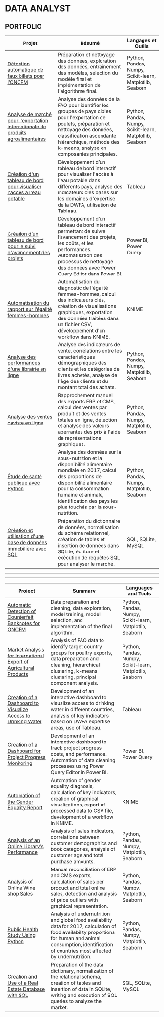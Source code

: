 # DATA ANALYST

## PORTFOLIO

| Projet | Résumé | Langages et Outils |
|--------|--------|---------------------|
| [Détection automatique de faux billets pour l’ONCFM](https://github.com/Bastien-Rab/Detection_faux_billets) | Préparation et nettoyage des données, exploration des données, entraînement des modèles, sélection du modèle final et implémentation de l'algorithme final. | Python, Pandas, Numpy, Scikit-learn, Matplotlib, Seaborn |
| [Analyse de marché pour l'exportation internationale de produits agroalimentaires](https://github.com/Bastien-Rab/Etude_de_marche_agroalimentaire) | Analyse des données de la FAO pour identifier les groupes de pays cibles pour l'exportation de poulets, préparation et nettoyage des données, classification ascendante hiérarchique, méthode des k-means, analyse en composantes principales. | Python, Pandas, Numpy, Scikit-learn, Matplotlib, Seaborn |
| [Création d'un tableau de bord pour visualiser l'accès à l'eau potable](https://github.com/Bastien-Rab/Etude_eau_potable_monde) | Développement d’un tableau de bord interactif pour visualiser l'accès à l'eau potable dans différents pays, analyse des indicateurs clés basés sur les domaines d'expertise de la DWFA, utilisation de Tableau. | Tableau |
| [Création d’un tableau de bord pour le suivi d'avancement des projets](https://github.com/Bastien-Rab/Tableau_bord_dynamique_suivi_projets) | Développement d’un tableau de bord interactif permettant de suivre l’avancement des projets, les coûts, et les performances. Automatisation des processus de nettoyage des données avec Power Query Editor dans Power BI. | Power BI, Power Query |
| [Automatisation du rapport sur l’égalité femmes-hommes](https://github.com/Bastien-Rab/Analyse_indicateurs_egalite_femme_homme) | Automatisation du diagnostic de l'égalité femmes-hommes, calcul des indicateurs clés, création de visualisations graphiques, exportation des données traitées dans un fichier CSV, développement d'un workflow dans KNIME. | KNIME |
| [Analyse des performances d'une librairie en ligne](https://github.com/Bastien-Rab/Analyse_vente_librairie) | Analyse des indicateurs de vente, corrélations entre les caractéristiques démographiques des clients et les catégories de livres achetés, analyse de l'âge des clients et du montant total des achats. | Python, Pandas, Numpy, Matplotlib, Seaborn |
| [Analyse des ventes caviste en ligne](https://github.com/Bastien-Rab/Analyse_vente_caviste)| Rapprochement manuel des exports ERP et CMS, calcul des ventes par produit et des ventes totales en ligne, détection et analyse des valeurs aberrantes des prix à l'aide de représentations graphiques. | Python, Pandas, Numpy, Matplotlib, Seaborn |
| [Étude de santé publique avec Python](https://github.com/Bastien-Rab/Etude_sante_publique) | Analyse des données sur la sous-nutrition et la disponibilité alimentaire mondiale en 2017, calcul des proportions de disponibilité alimentaire pour la consommation humaine et animale, identification des pays les plus touchés par la sous-nutrition. | Python, Pandas, Numpy, Matplotlib, Seaborn |
| [Création et utilisation d'une base de données immobilière avec SQL](https://github.com/Bastien-Rab/Creation_BDD_Immobilier) | Préparation du dictionnaire de données, normalisation du schéma relationnel, création de tables et insertion de données dans SQLite, écriture et exécution de requêtes SQL pour analyser le marché. | SQL, SQLite, MySQL|

---

---
  

| Project | Summary | Languages and Tools |
|---------|---------|----------------------|
| [Automatic Detection of Counterfeit Banknotes for ONCFM](https://github.com/Bastien-Rab/Detection_faux_billets) | Data preparation and cleaning, data exploration, model training, model selection, and implementation of the final algorithm. | Python, Pandas, Numpy, Scikit-learn, Matplotlib, Seaborn |
| [Market Analysis for International Export of Agricultural Products](https://github.com/Bastien-Rab/Etude_de_marche_agroalimentaire) | Analysis of FAO data to identify target country groups for poultry exports, data preparation and cleaning, hierarchical clustering, k-means clustering, principal component analysis. | Python, Pandas, Numpy, Scikit-learn, Matplotlib, Seaborn |
| [Creation of a Dashboard to Visualize Access to Drinking Water](https://github.com/Bastien-Rab/Etude_eau_potable_monde) | Development of an interactive dashboard to visualize access to drinking water in different countries, analysis of key indicators based on DWFA expertise areas, use of Tableau. | Tableau |
| [Creation of a Dashboard for Project Progress Monitoring](https://github.com/Bastien-Rab/Tableau_bord_dynamique_suivi_projets) | Development of an interactive dashboard to track project progress, costs, and performance. Automation of data cleaning processes using Power Query Editor in Power BI. | Power BI, Power Query |
| [Automation of the Gender Equality Report](https://github.com/Bastien-Rab/Analyse_indicateurs_egalite_femme_homme) | Automation of gender equality diagnosis, calculation of key indicators, creation of graphical visualizations, export of processed data to CSV file, development of a workflow in KNIME. | KNIME |
| [Analysis of an Online Library's Performance](https://github.com/Bastien-Rab/Analyse_vente_librairie) | Analysis of sales indicators, correlations between customer demographics and book categories, analysis of customer age and total purchase amounts. | Python, Pandas, Numpy, Matplotlib, Seaborn |
| [Analysis of Online Wine shop Sales](https://github.com/Bastien-Rab/Analyse_vente_caviste) | Manual reconciliation of ERP and CMS exports, calculation of sales per product and total online sales, detection and analysis of price outliers with graphical representation. | Python, Pandas, Numpy, Matplotlib, Seaborn |
| [Public Health Study Using Python](https://github.com/Bastien-Rab/Etude_sante_publique) | Analysis of undernutrition and global food availability data for 2017, calculation of food availability proportions for human and animal consumption, identification of countries most affected by undernutrition. | Python, Pandas, Numpy, Matplotlib, Seaborn |
| [Creation and Use of a Real Estate Database with SQL](https://github.com/Bastien-Rab/Creation_BDD_Immobilier) | Preparation of the data dictionary, normalization of the relational schema, creation of tables and insertion of data in SQLite, writing and execution of SQL queries to analyze the market. | SQL, SQLite, MySQL |
